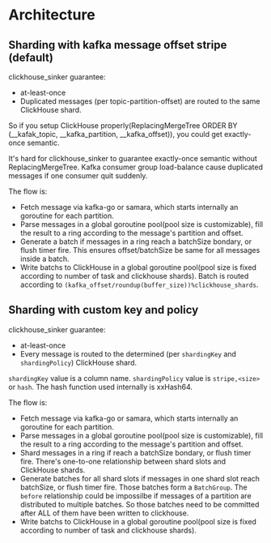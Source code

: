 # Architecture

## Sharding with kafka message offset stripe (default)

clickhouse_sinker guarantee:

- at-least-once
- Duplicated messages (per topic-partition-offset) are routed to the same ClickHouse shard.

So if you setup ClickHouse properly(ReplacingMergeTree ORDER BY (__kafak_topic, __kafka_partition, __kafka_offset)), you could get exactly-once semantic.

It's hard for clickhouse_sinker to guarantee exactly-once semantic without ReplacingMergeTree. Kafka consumer group load-balance cause duplicated messages if one consumer quit suddenly.

The flow is:

- Fetch message via kafka-go or samara, which starts internally an goroutine for each partition.
- Parse messages in a global goroutine pool(pool size is customizable), fill the result to a ring according to the message's partition and offset.
- Generate a batch if messages in a ring reach a batchSize bondary, or flush timer fire. This ensures offset/batchSize be same for all messages inside a batch.
- Write batchs to ClickHouse in a global goroutine pool(pool size is fixed according to number of task and clickhouse shards). Batch is routed according to `(kafka_offset/roundup(buffer_size))%clickhouse_shards`.

## Sharding with custom key and policy

clickhouse_sinker guarantee:

- at-least-once
- Every message is routed to the determined (per `shardingKey` and `shardingPolicy`) ClickHouse shard.

`shardingKey` value is a column name. `shardingPolicy` value is `stripe,<size>` or `hash`.
The hash function used internally is xxHash64.

The flow is:

- Fetch message via kafka-go or samara, which starts internally an goroutine for each partition.
- Parse messages in a global goroutine pool(pool size is customizable), fill the result to a ring according to the message's partition and offset.
- Shard messages in a ring if reach a batchSize bondary, or flush timer fire. There's one-to-one relationship between shard slots and ClickHouse shards.
- Generate batches for all shard slots if messages in one shard slot reach batchSize, or flush timer fire. Those batches form a `BatchGroup`. The `before` relationship could be impossilbe if messages of a partition are distributed to multiple batches. So those batches need to be committed after ALL of them have been written to clickhouse.
- Write batchs to ClickHouse in a global goroutine pool(pool size is fixed according to number of task and clickhouse shards).

